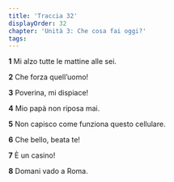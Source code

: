 ```yaml
---
title: 'Traccia 32'
displayOrder: 32
chapter: 'Unità 3: Che cosa fai oggi?'
tags:
---
```


**1** Mi alzo tutte le mattine alle sei.

**2** Che forza quell’uomo!

**3** Poverina, mi dispiace!

**4** Mio papà non riposa mai.

**5** Non capisco come funziona questo cellulare.

**6** Che bello, beata te!

**7** È un casino!

**8** Domani vado a Roma.
